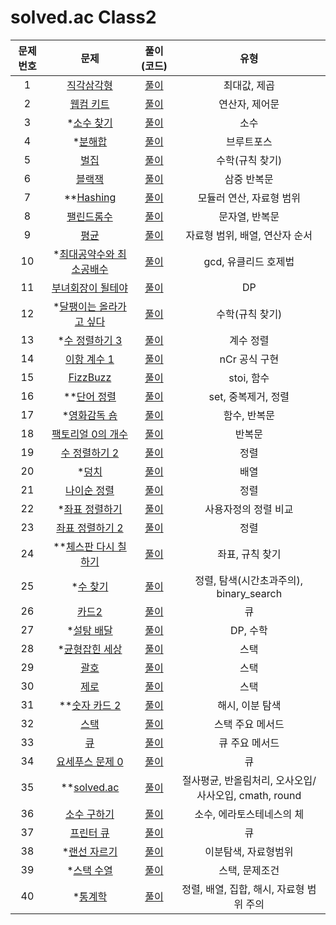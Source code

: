 # solved.ac Class2

| 문제번호 |  문제  | 풀이(코드) | 유형 |    
|  :---:  | :---: |   :---:  |   :---:  |    
| 1  | [직각삼각형](https://www.acmicpc.net/problem/4153) | [풀이]() | 최대값, 제곱 |    
| 2  | [웹컴 키트](https://www.acmicpc.net/problem/30802) | [풀이]() | 연산자, 제어문 |    
| 3  | *[소수 찾기](https://www.acmicpc.net/problem/1978) | [풀이]() | 소수 |    
| 4  | *[분해합](https://www.acmicpc.net/problem/2231) | [풀이]() | 브루트포스 |    
| 5  | [벌집](https://www.acmicpc.net/problem/2292) | [풀이]() | 수학(규칙 찾기) |    
| 6  | [블랙잭](https://www.acmicpc.net/problem/2798) | [풀이]() | 삼중 반복문 |    
| 7  | **[Hashing](https://www.acmicpc.net/problem/15829) | [풀이]() | 모듈러 연산, 자료형 범위 |    
| 8  | [팰린드롬수](https://www.acmicpc.net/problem/1259) | [풀이]() | 문자열, 반복문 |    
| 9  | [평균](https://www.acmicpc.net/problem/1546) | [풀이]() | 자료형 범위, 배열, 연산자 순서 |    
| 10  | *[최대공약수와 최소공배수](https://www.acmicpc.net/problem/2609) | [풀이]() | gcd, 유클리드 호제법 |    
| 11  | [부녀회장이 될테야](https://www.acmicpc.net/problem/2775) | [풀이]() | DP |    
| 12  | *[달팽이는 올라가고 싶다](https://www.acmicpc.net/problem/2869) | [풀이]() | 수학(규칙 찾기) |    
| 13  | *[수 정렬하기 3](https://www.acmicpc.net/problem/10989) | [풀이]() | 계수 정렬 |    
| 14  | [이항 계수 1](https://www.acmicpc.net/problem/11050) | [풀이]() | nCr 공식 구현 |    
| 15  | [FizzBuzz](https://www.acmicpc.net/problem/28702) | [풀이]() | stoi, 함수 |    
| 16  | **[단어 정렬](https://www.acmicpc.net/problem/1181) | [풀이]() | set, 중복제거, 정렬 |    
| 17  | *[영화감독 숌](https://www.acmicpc.net/problem/1436) | [풀이]() | 함수, 반복문 |    
| 18  | [팩토리얼 0의 개수](https://www.acmicpc.net/problem/1676) | [풀이]() | 반복문  |    
| 19  | [수 정렬하기 2](https://www.acmicpc.net/problem/2751) | [풀이]() | 정렬 |    
| 20  | *[덩치](https://www.acmicpc.net/problem/7568) | [풀이]() | 배열 |    
| 21  | [나이순 정렬](https://www.acmicpc.net/problem/10814) | [풀이]() | 정렬 |    
| 22  | *[좌표 정렬하기](https://www.acmicpc.net/problem/11650) | [풀이]() | 사용자정의 정렬 비교 |    
| 23  | [좌표 정렬하기 2](https://www.acmicpc.net/problem/11651) | [풀이]() | 정렬 |    
| 24  | **[체스판 다시 칠하기](https://www.acmicpc.net/problem/1018) | [풀이]() | 좌표, 규칙 찾기 |    
| 25  | *[수 찾기](https://www.acmicpc.net/problem/1920) | [풀이]() | 정렬, 탐색(시간초과주의), binary_search |    
| 26  | [카드2](https://www.acmicpc.net/problem/2164) | [풀이]() | 큐 |    
| 27  | *[설탕 배달](https://www.acmicpc.net/problem/2839) | [풀이]() | DP, 수학 |    
| 28  | *[균형잡힌 세상](https://www.acmicpc.net/problem/4949) | [풀이]() | 스택 |    
| 29  | [괄호](https://www.acmicpc.net/problem/9012) | [풀이]() | 스택 |    
| 30  | [제로](https://www.acmicpc.net/problem/10773) | [풀이]() | 스택 |    
| 31  | **[숫자 카드 2](https://www.acmicpc.net/problem/10816) | [풀이]() | 해시, 이분 탐색 |    
| 32  | [스택](https://www.acmicpc.net/problem/10828) | [풀이]() | 스택 주요 메서드 |    
| 33  | [큐](https://www.acmicpc.net/problem/10845) | [풀이]() | 큐 주요 메서드 |    
| 34  | [요세푸스 문제 0](https://www.acmicpc.net/problem/11866) | [풀이]() | 큐 |    
| 35  | **[solved.ac](https://www.acmicpc.net/problem/18110) | [풀이]() | 절사평균, 반올림처리, 오사오입/사사오입, cmath, round |    
| 36  | [소수 구하기](https://www.acmicpc.net/problem/1929) | [풀이]() | 소수, 에라토스테네스의 체 |    
| 37  | [프린터 큐](https://www.acmicpc.net/problem/1966) | [풀이]() | 큐 |    
| 38  | *[랜선 자르기](https://www.acmicpc.net/problem/1654) | [풀이]() | 이분탐색, 자료형범위 |    
| 39  | *[스택 수열](https://www.acmicpc.net/problem/1874) | [풀이]() | 스택, 문제조건 |    
| 40  | *[통계학](https://www.acmicpc.net/problem/2108) | [풀이]() | 정렬, 배열, 집합, 해시, 자료형 범위 주의 |    